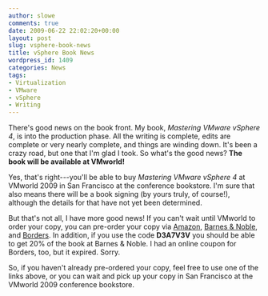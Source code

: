 ```yaml
---
author: slowe
comments: true
date: 2009-06-22 22:02:20+00:00
layout: post
slug: vsphere-book-news
title: vSphere Book News
wordpress_id: 1409
categories: News
tags:
- Virtualization
- VMware
- vSphere
- Writing
---
```


There's good news on the book front. My book, _Mastering VMware vSphere 4_, is into the production phase. All the writing is complete, edits are complete or very nearly complete, and things are winding down. It's been a crazy road, but one that I'm glad I took. So what's the good news? **The book will be available at VMworld!**

Yes, that's right---you'll be able to buy _Mastering VMware vSphere 4_ at VMworld 2009 in San Francisco at the conference bookstore. I'm sure that also means there will be a book signing (by yours truly, of course!), although the details for that have not yet been determined.

But that's not all, I have more good news! If you can't wait until VMworld to order your copy, you can pre-order your copy via [Amazon](http://www.amazon.com/Mastering-Vmware-Infrastructure-Scott-Lowe/dp/0470481382/ref=sr_1_3/189-1468669-0910930?ie=UTF8&s=books&qid=1241107850&sr=1-3), [Barnes & Noble](http://search.barnesandnoble.com/Mastering-VMware-vSphere-4/Scott-Lowe/e/9780470481387/?itm=3), and [Borders](http://www.borders.com/online/store/TitleDetail?sku=0470481382). In addition, if you use the code **D3A7V3V** you should be able to get 20% of the book at Barnes & Noble. I had an online coupon for Borders, too, but it expired. Sorry.

So, if you haven't already pre-ordered your copy, feel free to use one of the links above, or you can wait and pick up your copy in San Francisco at the VMworld 2009 conference bookstore.
